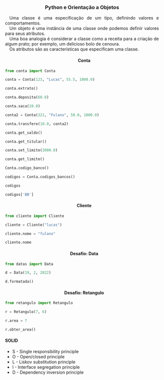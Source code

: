 <h3 align="center">Python e Orientação a Objetos</h3>

<p align="justify">
    &emsp;Uma classe é uma especificação de um tipo, definindo valores e comportamentos. <br>
    &emsp;Um objeto é uma instância de uma classe onde podemos definir valores para seus atributos. <br>
    &emsp;Uma boa analogia é considerar a classe como a receita para a criação de algum prato; por exemplo, um delicioso bolo de cenoura. <br>
    &emsp;Os atributos são as características que especificam uma classe.
</p>

<h4 align="center">&emsp;Conta</h4>

```python
from conta import Conta
```

```python
conta = Conta(123, "Lucas", 55.5, 1000.0)
```

```python
conta.extrato()
```

```python
conta.deposita(60.0)
```

```python
conta.saca(20.0)
```

```python
conta2 = Conta(321, "Fulano", 50.0, 1000.0)
```

```python
conta.transfere(10.0, conta2)
```

```python
conta.get_saldo()
```

```python
conta.get_titular()
```

```python
conta.set_limite(2000.0)
```

```python
conta.get_limite()
```

```python
Conta.codigo_banco()
```

```python
codigos = Conta.codigos_bancos()
```

```python
codigos
```

```python
codigos['BB']
```

<h4 align="center">&emsp;Cliente</h4>

```python
from cliente import Cliente
```

```python
cliente = Cliente("lucas")
```

```python
cliente.nome = "fulano"
```

```python
cliente.nome
```

<h4 align="center">&emsp;Desafio: Data</h4>

```python
from datas import Data
```

```python
d = Data(19, 2, 2022)
```

```python
d.formatada()
```

<h4 align="center">&emsp;Desafio: Retangulo</h4>

```python
from retangulo import Retangulo
```

```python
r = Retangulo(7, 6)
```

```python
r.area = 7
```

```python
r.obter_area()
```

#### SOLID
- S - Single responsibility principle
- O - Open/closed principle
- L - Liskov substitution principle
- I - Interface segregation principle
- D - Dependency inversion principle